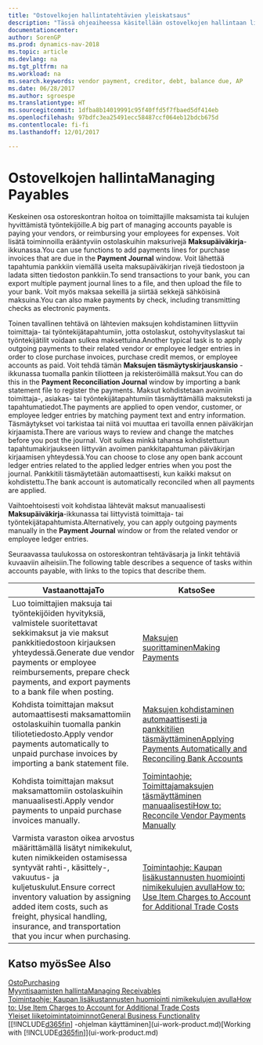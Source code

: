 ```yaml
---
title: "Ostovelkojen hallintatehtävien yleiskatsaus"
description: "Tässä ohjeaiheessa käsitellään ostovelkojen hallintaan liittyviä tehtäviä, kuten maksamista velkojille tai laskujen tai hyvityslaskujen sulkemista kohdistamalla lähtevät maksut tapahtumiin."
documentationcenter: 
author: SorenGP
ms.prod: dynamics-nav-2018
ms.topic: article
ms.devlang: na
ms.tgt_pltfrm: na
ms.workload: na
ms.search.keywords: vendor payment, creditor, debt, balance due, AP
ms.date: 06/28/2017
ms.author: sgroespe
ms.translationtype: HT
ms.sourcegitcommit: 1dfba8b14019991c95f40ffd5f7fbaed5df414eb
ms.openlocfilehash: 97bdfc3ea25491ecc58487ccf064eb12bdcb675d
ms.contentlocale: fi-fi
ms.lasthandoff: 12/01/2017

---
```

# <a name="managing-payables"></a><span data-ttu-id="7eada-103">Ostovelkojen hallinta</span><span class="sxs-lookup"><span data-stu-id="7eada-103">Managing Payables</span></span>
<span data-ttu-id="7eada-104">Keskeinen osa ostoreskontran hoitoa on toimittajille maksamista tai kulujen hyvittämistä työntekijöille.</span><span class="sxs-lookup"><span data-stu-id="7eada-104">A big part of managing accounts payable is paying your vendors, or reimbursing your employees for expenses.</span></span> <span data-ttu-id="7eada-105">Voit lisätä toiminnoilla erääntyviin ostolaskuihin maksurivejä **Maksupäiväkirja**-ikkunassa.</span><span class="sxs-lookup"><span data-stu-id="7eada-105">You can use functions to add payments lines for purchase invoices that are due in the **Payment Journal** window.</span></span> <span data-ttu-id="7eada-106">Voit lähettää tapahtumia pankkiin viemällä useita maksupäiväkirjan rivejä tiedostoon ja ladata sitten tiedoston pankkiin.</span><span class="sxs-lookup"><span data-stu-id="7eada-106">To send transactions to your bank, you can export multiple payment journal lines to a file, and then upload the file to your bank.</span></span> <span data-ttu-id="7eada-107">Voit myös maksaa sekeillä ja siirtää sekkejä sähköisinä maksuina.</span><span class="sxs-lookup"><span data-stu-id="7eada-107">You can also make payments by check, including transmitting checks as electronic payments.</span></span>

<span data-ttu-id="7eada-108">Toinen tavallinen tehtävä on lähtevien maksujen kohdistaminen liittyviin toimittaja- tai työntekijätapahtumiin, jotta ostolaskut, ostohyvityslaskut tai työntekijätilit voidaan sulkea maksettuina.</span><span class="sxs-lookup"><span data-stu-id="7eada-108">Another typical task is to apply outgoing payments to their related vendor or employee ledger entries in order to close purchase invoices, purchase credit memos, or employee accounts as paid.</span></span> <span data-ttu-id="7eada-109">Voit tehdä tämän **Maksujen täsmäytyskirjauskansio** -ikkunassa tuomalla pankin tiliotteen ja rekisteröimällä maksut.</span><span class="sxs-lookup"><span data-stu-id="7eada-109">You can do this in the **Payment Reconciliation Journal** window by importing a bank statement file to register the payments.</span></span> <span data-ttu-id="7eada-110">Maksut kohdistetaan avoimiin toimittaja-, asiakas- tai työntekijätapahtumiin täsmäyttämällä maksuteksti ja tapahtumatiedot.</span><span class="sxs-lookup"><span data-stu-id="7eada-110">The payments are applied to open vendor, customer, or employee ledger entries by matching payment text and entry information.</span></span> <span data-ttu-id="7eada-111">Täsmäytykset voi tarkistaa tai niitä voi muuttaa eri tavoilla ennen päiväkirjan kirjaamista.</span><span class="sxs-lookup"><span data-stu-id="7eada-111">There are various ways to review and change the matches before you post the journal.</span></span> <span data-ttu-id="7eada-112">Voit sulkea minkä tahansa kohdistettuun tapahtumakirjaukseen liittyvän avoimen pankkitapahtuman päiväkirjan kirjaamisen yhteydessä.</span><span class="sxs-lookup"><span data-stu-id="7eada-112">You can choose to close any open bank account ledger entries related to the applied ledger entries when you post the journal.</span></span> <span data-ttu-id="7eada-113">Pankkitili täsmäytetään automaattisesti, kun kaikki maksut on kohdistettu.</span><span class="sxs-lookup"><span data-stu-id="7eada-113">The bank account is automatically reconciled when all payments are applied.</span></span>

<span data-ttu-id="7eada-114">Vaihtoehtoisesti voit kohdistaa lähtevät maksut manuaalisesti **Maksupäiväkirja**-ikkunassa tai liittyvistä toimittaja- tai työntekijätapahtumista.</span><span class="sxs-lookup"><span data-stu-id="7eada-114">Alternatively, you can apply outgoing payments manually in the **Payment Journal** window or from the related vendor or employee ledger entries.</span></span>

<span data-ttu-id="7eada-115">Seuraavassa taulukossa on ostoreskontran tehtäväsarja ja linkit tehtäviä kuvaaviin aiheisiin.</span><span class="sxs-lookup"><span data-stu-id="7eada-115">The following table describes a sequence of tasks within accounts payable, with links to the topics that describe them.</span></span>

| <span data-ttu-id="7eada-116">Vastaanottaja</span><span class="sxs-lookup"><span data-stu-id="7eada-116">To</span></span> | <span data-ttu-id="7eada-117">Katso</span><span class="sxs-lookup"><span data-stu-id="7eada-117">See</span></span> |
| --- | --- |
| <span data-ttu-id="7eada-118">Luo toimittajien maksuja tai työntekijöiden hyvityksiä, valmistele suoritettavat sekkimaksut ja vie maksut pankkitiedostoon kirjauksen yhteydessä.</span><span class="sxs-lookup"><span data-stu-id="7eada-118">Generate due vendor payments or employee reimbursements, prepare check payments, and export payments to a bank file when posting.</span></span> |[<span data-ttu-id="7eada-119">Maksujen suorittaminen</span><span class="sxs-lookup"><span data-stu-id="7eada-119">Making Payments</span></span>](payables-make-payments.md) |
| <span data-ttu-id="7eada-120">Kohdista toimittajan maksut automaattisesti maksamattomiin ostolaskuihin tuomalla pankin tiliotetiedosto.</span><span class="sxs-lookup"><span data-stu-id="7eada-120">Apply vendor payments automatically to unpaid purchase invoices by importing a bank statement file.</span></span> |[<span data-ttu-id="7eada-121">Maksujen kohdistaminen automaattisesti ja pankkitilien täsmäyttäminen</span><span class="sxs-lookup"><span data-stu-id="7eada-121">Applying Payments Automatically and Reconciling Bank Accounts</span></span>](receivables-apply-payments-auto-reconcile-bank-accounts.md) |
| <span data-ttu-id="7eada-122">Kohdista toimittajan maksut maksamattomiin ostolaskuihin manuaalisesti.</span><span class="sxs-lookup"><span data-stu-id="7eada-122">Apply vendor payments to unpaid purchase invoices manually.</span></span> |[<span data-ttu-id="7eada-123">Toimintaohje: Toimittajamaksujen täsmäyttäminen manuaalisesti</span><span class="sxs-lookup"><span data-stu-id="7eada-123">How to: Reconcile Vendor Payments Manually</span></span>](payables-how-apply-purchase-transactions-manually.md) |
|<span data-ttu-id="7eada-124">Varmista varaston oikea arvostus määrittämällä lisätyt nimikekulut, kuten nimikkeiden ostamisessa syntyvät rahti-, käsittely-, vakuutus- ja kuljetuskulut.</span><span class="sxs-lookup"><span data-stu-id="7eada-124">Ensure correct inventory valuation by assigning added item costs, such as freight, physical handling, insurance, and transportation that you incur when purchasing.</span></span>|[<span data-ttu-id="7eada-125">Toimintaohje: Kaupan lisäkustannusten huomiointi nimikekulujen avulla</span><span class="sxs-lookup"><span data-stu-id="7eada-125">How to: Use Item Charges to Account for Additional Trade Costs</span></span>](payables-how-assign-item-charges.md)|

## <a name="see-also"></a><span data-ttu-id="7eada-126">Katso myös</span><span class="sxs-lookup"><span data-stu-id="7eada-126">See Also</span></span>
[<span data-ttu-id="7eada-127">Osto</span><span class="sxs-lookup"><span data-stu-id="7eada-127">Purchasing</span></span>](purchasing-manage-purchasing.md)  
[<span data-ttu-id="7eada-128">Myyntisaamisten hallinta</span><span class="sxs-lookup"><span data-stu-id="7eada-128">Managing Receivables</span></span>](receivables-manage-receivables.md)  
[<span data-ttu-id="7eada-129">Toimintaohje: Kaupan lisäkustannusten huomiointi nimikekulujen avulla</span><span class="sxs-lookup"><span data-stu-id="7eada-129">How to: Use Item Charges to Account for Additional Trade Costs</span></span>](payables-how-assign-item-charges.md)  
[<span data-ttu-id="7eada-130">Yleiset liiketoimintatoiminnot</span><span class="sxs-lookup"><span data-stu-id="7eada-130">General Business Functionality</span></span>](ui-across-business-areas.md)  
<span data-ttu-id="7eada-131">[[!INCLUDE[d365fin](includes/d365fin_md.md)] -ohjelman käyttäminen](ui-work-product.md)</span><span class="sxs-lookup"><span data-stu-id="7eada-131">[Working with [!INCLUDE[d365fin](includes/d365fin_md.md)]](ui-work-product.md)</span></span>

